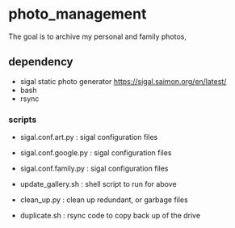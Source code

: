 # photo_management

The goal is to archive my personal and family photos, 

## dependency

* sigal static photo generator https://sigal.saimon.org/en/latest/  
* bash
* rsync

### scripts

* sigal.conf.art.py	: sigal configuration files
* sigal.conf.google.py : sigal configuration files
* sigal.conf.family.py : sigal configuration files
* update_gallery.sh : shell script to run for above

* clean_up.py  : clean up redundant, or garbage files		 	
* duplicate.sh : rsync code to copy back up of the drive
 